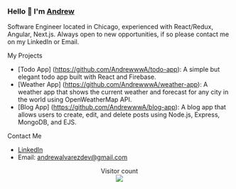 ### Hello 👋 I'm [Andrew](https://github.com/AndrewwwA/portfolio)

Software Engineer located in Chicago, experienced with React/Redux, Angular, Next.js. Always open to new opportunities, if so please contact me on my LinkedIn or Email.

My Projects

- [Todo App] (https://github.com/AndrewwwA/todo-app): A simple but elegant todo app built with React and Firebase.
- [Weather App] (https://github.com/AndrewwwA/weather-app): A weather app that shows the current weather and forecast for any city in the world using OpenWeatherMap API.
- [Blog App] (https://github.com/AndrewwwA/blog-app): A blog app that allows users to create, edit, and delete posts using Node.js, Express, MongoDB, and EJS.

Contact Me

- [LinkedIn](https://www.linkedin.com/in/andrew2023/)
- Email: andrewalvarezdev@gmail.com
 <p align="center"> 
  Visitor count<br>
  <img src="https://profile-counter.glitch.me/AndrewwwA/count.svg" />
</p>
